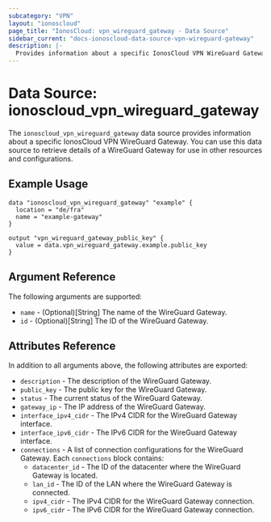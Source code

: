 ```yaml
---
subcategory: "VPN"
layout: "ionoscloud"
page_title: "IonosCloud: vpn_wireguard_gateway - Data Source"
sidebar_current: "docs-ionoscloud-data-source-vpn-wireguard-gateway"
description: |-
  Provides information about a specific IonosCloud VPN WireGuard Gateway.
---
```


# Data Source: ionoscloud_vpn_wireguard_gateway

The `ionoscloud_vpn_wireguard_gateway` data source provides information about a specific IonosCloud VPN WireGuard Gateway. You can use this data source to retrieve details of a WireGuard Gateway for use in other resources and configurations.

## Example Usage

```hcl
data "ionoscloud_vpn_wireguard_gateway" "example" {
  location = "de/fra"
  name = "example-gateway"
}

output "vpn_wireguard_gateway_public_key" {
  value = data.vpn_wireguard_gateway.example.public_key
}
```

## Argument Reference

The following arguments are supported:

- `name` - (Optional)[String] The name of the WireGuard Gateway.
- `id` - (Optional)[String] The ID of the WireGuard Gateway.

## Attributes Reference

In addition to all arguments above, the following attributes are exported:

- `description` - The description of the WireGuard Gateway.
- `public_key` - The public key for the WireGuard Gateway.
- `status` - The current status of the WireGuard Gateway.
- `gateway_ip` - The IP address of the WireGuard Gateway.
- `interface_ipv4_cidr` - The IPv4 CIDR for the WireGuard Gateway interface.
- `interface_ipv6_cidr` - The IPv6 CIDR for the WireGuard Gateway interface.
- `connections` - A list of connection configurations for the WireGuard Gateway. Each `connections` block contains:
    - `datacenter_id` - The ID of the datacenter where the WireGuard Gateway is located.
    - `lan_id` - The ID of the LAN where the WireGuard Gateway is connected.
    - `ipv4_cidr` - The IPv4 CIDR for the WireGuard Gateway connection.
    - `ipv6_cidr` - The IPv6 CIDR for the WireGuard Gateway connection.